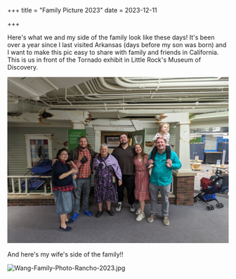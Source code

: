 +++
title = "Family Picture 2023"
date = 2023-12-11

+++

Here's what we and my side of the family look like these days! It's been over a year since I last visited Arkansas (days before my son was born) and I want to make this pic easy to share with family and friends in California. This is us in front of the Tornado exhibit in Little Rock's Museum of Discovery.

![Family-Picture-AR-2023-12.jpg](Family-Picture-AR-2023-12.jpg)

And here's my wife's side of the family!!

![Wang-Family-Photo-Rancho-2023.jpg](Wang-Family-Photo-Rancho-2023.jpg)
